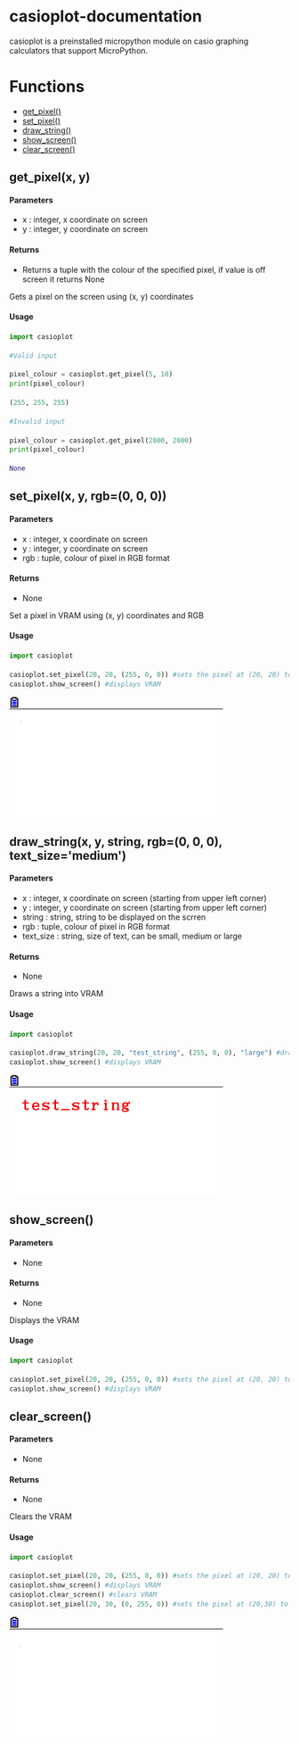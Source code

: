# casioplot-documentation
casioplot is a preinstalled micropython module on casio graphing calculators that support MicroPython.

# Functions
* [get_pixel()](https://github.com/P0pMan20/casioplot-documentation/blob/main/README.md#get_pixelx-y)
* [set_pixel()](https://github.com/P0pMan20/casioplot-documentation/blob/main/README.md#set_pixelx-y-rgb0-0-0)
* [draw_string()](https://github.com/P0pMan20/casioplot-documentation/blob/main/README.md#draw_stringx-y-string-rgb0-0-0-text_sizemedium)
* [show_screen()](https://github.com/P0pMan20/casioplot-documentation/blob/main/README.md#show_screen)
* [clear_screen()](https://github.com/P0pMan20/casioplot-documentation/blob/main/README.md#clear_screen)
 

 

## get_pixel(x, y)
#### Parameters
* x : integer, x coordinate on screen
* y : integer, y coordinate on screen

#### Returns
* Returns a tuple with the colour of the specified pixel, if value is off screen it returns None
 
Gets a pixel on the screen using (x, y) coordinates
 
#### Usage
```python
import casioplot

#Valid input

pixel_colour = casioplot.get_pixel(5, 10)
print(pixel_colour)

(255, 255, 255)

#Invalid input

pixel_colour = casioplot.get_pixel(2000, 2000)
print(pixel_colour)

None
```

## set_pixel(x, y, rgb=(0, 0, 0))
#### Parameters
* x : integer, x coordinate on screen
* y : integer, y coordinate on screen
* rgb : tuple, colour of pixel in RGB format



#### Returns
* None
 
Set a pixel in VRAM using (x, y) coordinates and RGB
 
#### Usage
```python
import casioplot

casioplot.set_pixel(20, 20, (255, 0, 0)) #sets the pixel at (20, 20) to red
casioplot.show_screen() #displays VRAM

```
![Set_Pixel_Example](/caps/Capt01.bmp)

## draw_string(x, y, string, rgb=(0, 0, 0), text_size='medium')
#### Parameters
* x : integer, x coordinate on screen (starting from upper left corner)
* y : integer, y coordinate on screen (starting from upper left corner)
* string : string, string to be displayed on the scrren
* rgb : tuple, colour of pixel in RGB format
* text_size : string, size of text, can be small, medium or large


#### Returns
* None
 
Draws a string into VRAM

#### Usage
```python
import casioplot

casioplot.draw_string(20, 20, "test_string", (255, 0, 0), "large") #draws a large red string starting at (20,20)
casioplot.show_screen() #displays VRAM

```
![Draw_String_Example](/caps/Capt02.bmp)

## show_screen()
#### Parameters
* None


#### Returns
* None
 
Displays the VRAM

#### Usage
```python
import casioplot

casioplot.set_pixel(20, 20, (255, 0, 0)) #sets the pixel at (20, 20) to red
casioplot.show_screen() #displays VRAM

```

## clear_screen()
#### Parameters
* None


#### Returns
* None
 
Clears the VRAM

#### Usage
```python
import casioplot

casioplot.set_pixel(20, 20, (255, 0, 0)) #sets the pixel at (20, 20) to red
casioplot.show_screen() #displays VRAM
casioplot.clear_screen() #clears VRAM
casioplot.set_pixel(20, 30, (0, 255, 0)) #sets the pixel at (20,30) to green
```
![Clear_Screen](/caps/Capt03.bmp)

